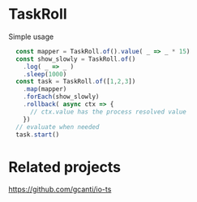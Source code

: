 # TaskRoll

Simple usage

```javascript
  const mapper = TaskRoll.of().value( _ => _ * 15)
  const show_slowly = TaskRoll.of()
    .log( _ => _ )
    .sleep(1000)
  const task = TaskRoll.of([1,2,3])
    .map(mapper)
    .forEach(show_slowly)
    .rollback( async ctx => {
      // ctx.value has the process resolved value
    })
  // evaluate when needed
  task.start()
```

# Related projects

https://github.com/gcanti/io-ts

